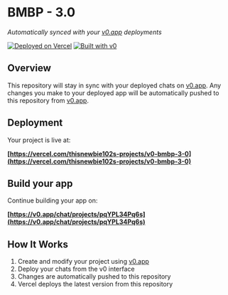 # BMBP - 3.0

*Automatically synced with your [v0.app](https://v0.app) deployments*

[![Deployed on Vercel](https://img.shields.io/badge/Deployed%20on-Vercel-black?style=for-the-badge&logo=vercel)](https://vercel.com/thisnewbie102s-projects/v0-bmbp-3-0)
[![Built with v0](https://img.shields.io/badge/Built%20with-v0.app-black?style=for-the-badge)](https://v0.app/chat/projects/pqYPL34Pq6s)

## Overview

This repository will stay in sync with your deployed chats on [v0.app](https://v0.app).
Any changes you make to your deployed app will be automatically pushed to this repository from [v0.app](https://v0.app).

## Deployment

Your project is live at:

**[https://vercel.com/thisnewbie102s-projects/v0-bmbp-3-0](https://vercel.com/thisnewbie102s-projects/v0-bmbp-3-0)**

## Build your app

Continue building your app on:

**[https://v0.app/chat/projects/pqYPL34Pq6s](https://v0.app/chat/projects/pqYPL34Pq6s)**

## How It Works

1. Create and modify your project using [v0.app](https://v0.app)
2. Deploy your chats from the v0 interface
3. Changes are automatically pushed to this repository
4. Vercel deploys the latest version from this repository
